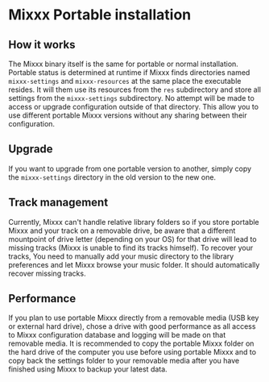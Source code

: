 # Mixxx Portable installation

## How it works

The Mixxx binary itself is the same for portable or normal installation.
Portable status is determined at runtime if Mixxx finds directories named
`mixxx-settings` and `mixxx-resources` at the same place the executable resides.
It will them use its resources from the `res` subdirectory and store all
settings from the `mixxx-settings` subdirectory. No attempt will be made to
access or upgrade configuration outside of that directory. This allow you to use
different portable Mixxx versions without any sharing between their
configuration.

## Upgrade

If you want to upgrade from one portable version to another, simply copy the
`mixxx-settings` directory in the old version to the new one.

## Track management

Currently, Mixxx can't handle relative library folders so if you store portable
Mixxx and your track on a removable drive, be aware that a different mountpoint
of drive letter (depending on your OS) for that drive will lead to missing
tracks (Mixxx is unable to find its tracks himself).
To recover your tracks, You need to manually add your music directory to the
library preferences and let Mixxx browse your music folder. It should
automatically recover missing tracks.

## Performance

If you plan to use portable Mixxx directly from a removable media (USB key or
external hard drive), chose a drive with good performance as all access to
Mixxx configuration database and logging will be made on that removable media.
It is recommended to copy the portable Mixxx folder on the hard drive of the
computer you use before using portable Mixxx and to copy back the settings
folder to your removable media after you have finished using Mixxx to backup
your latest data.
